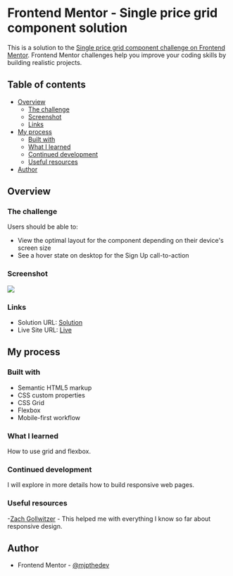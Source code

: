 # Frontend Mentor - Single price grid component solution

This is a solution to the [Single price grid component challenge on Frontend Mentor](https://www.frontendmentor.io/challenges/single-price-grid-component-5ce41129d0ff452fec5abbbc). Frontend Mentor challenges help you improve your coding skills by building realistic projects. 

## Table of contents

- [Overview](#overview)
  - [The challenge](#the-challenge)
  - [Screenshot](#screenshot)
  - [Links](#links)
- [My process](#my-process)
  - [Built with](#built-with)
  - [What I learned](#what-i-learned)
  - [Continued development](#continued-development)
  - [Useful resources](#useful-resources)
- [Author](#author)

## Overview

### The challenge

Users should be able to:

- View the optimal layout for the component depending on their device's screen size
- See a hover state on desktop for the Sign Up call-to-action

### Screenshot

![](./screenshot.jpg)

### Links

- Solution URL: [Solution](https://your-solution-url.com)
- Live Site URL: [Live](https://your-live-site-url.com)

## My process

### Built with

- Semantic HTML5 markup
- CSS custom properties
- CSS Grid
- Flexbox
- Mobile-first workflow

### What I learned

How to use grid and flexbox.

### Continued development

I will explore in more details how to build responsive web pages.

### Useful resources

-[Zach Gollwitzer](https://github.com/zachgoll/fullstack-roadmap-series/blob/main/free-code-camp.md) - This helped me with everything I know so far about responsive design.

## Author

- Frontend Mentor - [@mjpthedev](https://www.frontendmentor.io/profile/mjpthedev)
